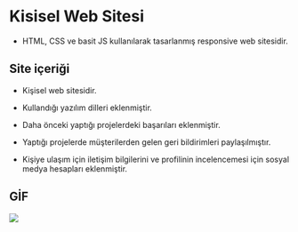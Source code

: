 # Kisisel Web Sitesi

- HTML, CSS ve basit JS kullanılarak tasarlanmış responsive web sitesidir.

## Site içeriği

- Kişisel web sitesidir.

- Kullandığı yazılım dilleri eklenmiştir.

- Daha önceki yaptığı projelerdeki başarıları eklenmiştir.

- Yaptığı projelerde müşterilerden gelen geri bildirimleri paylaşılmıştır.

- Kişiye ulaşım için iletişim bilgilerini ve profilinin incelencemesi için sosyal medya hesapları eklenmiştir.

## GİF

<img src="images/Burak Kaplan.gif">
